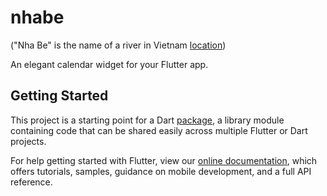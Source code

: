 # nhabe 
("Nha Be" is the name of a river in Vietnam [location](https://www.google.com/maps/place/Sông+Nhà+Bè/@10.5884036,106.6305665,11z/data=!3m1!4b1!4m5!3m4!1s0x317546f2cbceb27f:0x97c142d364264ad5!8m2!3d10.5790777!4d106.7760169))

An elegant calendar widget for your Flutter app.

## Getting Started

This project is a starting point for a Dart
[package](https://flutter.dev/developing-packages/),
a library module containing code that can be shared easily across
multiple Flutter or Dart projects.

For help getting started with Flutter, view our 
[online documentation](https://flutter.dev/docs), which offers tutorials, 
samples, guidance on mobile development, and a full API reference.
